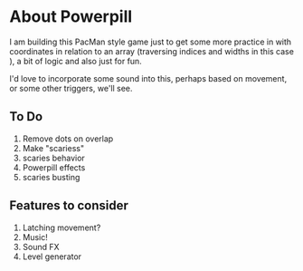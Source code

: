 # About Powerpill
I am building this PacMan style game just to get some more practice in with coordinates in relation to an array (traversing indices and widths in this case ), a bit of logic and also just for fun.

I'd love to incorporate some sound into this, perhaps based on movement, or some other triggers, we'll see.

## To Do
1) Remove dots on overlap
2) Make "scariess"
3) scaries behavior
4) Powerpill effects
5) scaries busting



## Features to consider
1) Latching movement?
2) Music!
3) Sound FX
4) Level generator